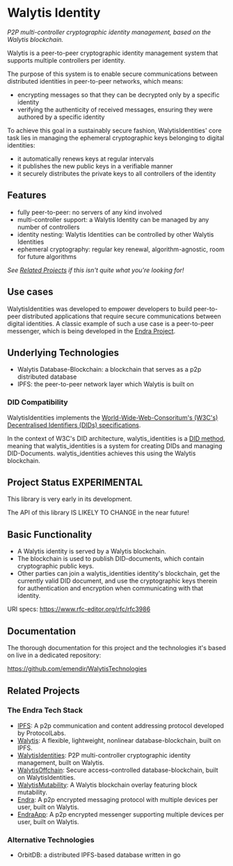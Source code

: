 # Walytis Identity 

_P2P multi-controller cryptographic identity management, based on the Walytis blockchain._

Walytis is a peer-to-peer cryptographic identity management system that supports multiple controllers per identity.

The purpose of this system is to enable secure communications between distributed identities in peer-to-peer networks, which means:
- encrypting messages so that they can be decrypted only by a specific identity
- verifying the authenticity of received messages, ensuring they were authored by a specific identity

To achieve this goal in a sustainably secure fashion, WalytisIdentities' core task lies in managing the ephemeral cryptographic keys belonging to digital identities:
- it automatically renews keys at regular intervals
- it publishes the new public keys in a verifiable manner
- it securely distributes the private keys to all controllers of the identity
## Features

- fully peer-to-peer: no servers of any kind involved
- multi-controller support: a Walytis Identity can be managed by any number of controllers
- identity nesting: Walytis Identities can be controlled by other Walytis Identities
- ephemeral cryptography: regular key renewal, algorithm-agnostic, room for future algorithms

_See [Related Projects](#Related%20Projects) if this isn't quite what you're looking for!_

## Use cases

WalytisIdentities was developed to empower developers to build peer-to-peer distributed applications that require secure communications between digital identities.
A classic example of such a use case is a peer-to-peer messenger, which is being developed in the [Endra Project](https://github.com/emendir/Endra).

## Underlying Technologies
- Walytis Database-Blockchain: a blockchain that serves as a p2p distributed database
- IPFS: the peer-to-peer network layer which Walytis is built on
### DID Compatibility

WalytisIdentities implements the [World-Wide-Web-Consoritum's (W3C's) Decentralised Identifiers (DIDs) specifications](https://www.w3.org/TR/did-core/).

In the context of W3C's DID architecture, walytis_identities is a [DID method](https://www.w3.org/TR/did-core/#methods),
meaning that walytis_identities is a system for creating DIDs and managing DID-Documents.
walytis_identities achieves this using the Walytis blockchain.

## Project Status **EXPERIMENTAL**

This library is very early in its development.

The API of this library IS LIKELY TO CHANGE in the near future!

## Basic Functionality

- A Walytis identity is served by a Walytis blockchain.
- The blockchain is used to publish DID-documents, which contain cryptographic public keys.
- Other parties can join a walytis_identities identity's blockchain, get the currently valid DID document, and use the cryptographic keys therein for authentication and encryption when communicating with that identity.


URI specs: https://www.rfc-editor.org/rfc/rfc3986

## Documentation

The thorough documentation for this project and the technologies it's based on live in a dedicated repository:

https://github.com/emendir/WalytisTechnologies

## Related Projects
### The Endra Tech Stack

- [IPFS](https://ipfs.tech):  A p2p communication and content addressing protocol developed by ProtocolLabs.
- [Walytis](https://github.com/emendir/Walytis_Beta): A flexible, lightweight, nonlinear database-blockchain, built on IPFS.
- [WalytisIdentities](https://github.com/emendir/WalytisIdentities): P2P multi-controller cryptographic identity management, built on Walytis.
- [WalytisOffchain](https://github.com/emendir/WalytisOffchain): Secure access-controlled database-blockchain, built on WalytisIdentities.
- [WalytisMutability](https://github.com/emendir/WalytisMutability): A Walytis blockchain overlay featuring block mutability.
- [Endra](https://github.com/emendir/Endra): A p2p encrypted messaging protocol with multiple devices per user, built on Walytis.
- [EndraApp](https://github.com/emendir/EndraApp): A p2p encrypted messenger supporting multiple devices per user, built on Walytis.

### Alternative Technologies
- OrbitDB: a distributed IPFS-based database written in go
